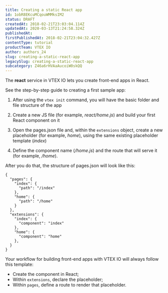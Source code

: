 ```yaml
---
title: Creating a static React app
id: 1obR8EKcuMCqouWMMksIM2
status: DRAFT
createdAt: 2018-02-21T23:03:04.114Z
updatedAt: 2020-03-13T21:24:58.324Z
publishedAt: 
firstPublishedAt: 2018-02-21T23:04:32.427Z
contentType: tutorial
productTeam: VTEX IO
author: authors_24
slug: creating-a-static-react-app
legacySlug: creating-a-static-react-app
subcategory: Z46a6rHVAaAucoiW0skQQ
---
```


The __react__ service in VTEX IO lets you create front-end apps in React.

See the step-by-step guide to creating a first sample app:

1. After using the `vtex init` command, you will have the basic folder and file structure of the app

2. Create a new JS file (for example, _react/home.js_) and build your first React component on it

3. Open the pages.json file and, within the `extensions` object, create a new placeholder (for example, _home_), using the same existing placeholder template (_index_)

4. Define the component name (_/home.js_) and the route that will serve it (for example, _/home_).

After you do that, the structure of pages.json will look like this:

```
{
  "pages": {
    "index": {
      "path": "/index"
    },
    "home": {
      "path": "/home"
    }
  },
  "extensions": {
    "index": {
      "component": "index"
    },
    "home": {
      "component": "home"
    },
  }
}
```

Your workflow for building front-end apps with VTEX IO will always follow this template:

- Create the component in React;
- Within `extensions`, declare the placeholder;
- Within `pages`, define a route to render that placeholder.
